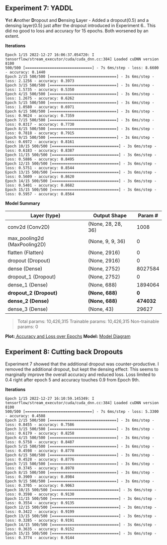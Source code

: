 ## Experiment 7: YADDL

**Y**et **A**nother **D**ropout and **D**ensing **L**ayer - Added a dropout(0.5) and a densing layer(0.5) just after the dropout introduced in Experiment 6.. This did no good to loss and accuracy for 15 epochs. Both worsened by an extent.

**Iterations**


    Epoch 1/15 2022-12-27 16:06:37.054720: I tensorflow/stream_executor/cuda/cuda_dnn.cc:384] Loaded cuDNN version 8100 
    500/500 [==============================] - 7s 6ms/step - loss: 8.6600 - accuracy: 0.1440 
    Epoch 2/15 500/500 [==============================] - 3s 6ms/step - loss: 2.1256 - accuracy: 0.3973 
    Epoch 3/15 500/500 [==============================] - 3s 6ms/step - loss: 1.5735 - accuracy: 0.5350 
    Epoch 4/15 500/500 [==============================] - 3s 6ms/step - loss: 1.2675 - accuracy: 0.6262 
    Epoch 5/15 500/500 [==============================] - 3s 6ms/step - loss: 1.0580 - accuracy: 0.6971 
    Epoch 6/15 500/500 [==============================] - 3s 6ms/step - loss: 0.9624 - accuracy: 0.7359 
    Epoch 7/15 500/500 [==============================] - 3s 6ms/step - loss: 0.8317 - accuracy: 0.7730 
    Epoch 8/15 500/500 [==============================] - 3s 6ms/step - loss: 0.7818 - accuracy: 0.7915 
    Epoch 9/15 500/500 [==============================] - 3s 6ms/step - loss: 0.6972 - accuracy: 0.8161 
    Epoch 10/15 500/500 [==============================] - 3s 6ms/step - loss: 0.6183 - accuracy: 0.8387 
    Epoch 11/15 500/500 [==============================] - 3s 6ms/step - loss: 0.5886 - accuracy: 0.8495 
    Epoch 12/15 500/500 [==============================] - 3s 6ms/step - loss: 0.5751 - accuracy: 0.8544 
    Epoch 13/15 500/500 [==============================] - 3s 6ms/step - loss: 0.5609 - accuracy: 0.8620 
    Epoch 14/15 500/500 [==============================] - 3s 6ms/step - loss: 0.5401 - accuracy: 0.8682 
    Epoch 15/15 500/500 [==============================] - 3s 6ms/step - loss: 0.5957 - accuracy: 0.8564

**Model Summary**


Layer (type) |Output Shape |Param # 
|-|-|-|
conv2d (Conv2D) |(None, 28, 28, 36) |1008 
max_pooling2d (MaxPooling2D) |(None, 9, 9, 36) |0 
flatten (Flatten) |(None, 2916) |0 
dropout (Dropout)| (None, 2916)| 0 
dense (Dense)| (None, 2752)| 8027584 
dropout_1 (Dropout)| (None, 2752)| 0 
dense_1 (Dense)| (None, 688) |1894064 
**dropout_2 (Dropout)** |**(None, 688)**| **0** 
**dense_2 (Dense)** |**(None, 688)** |**474032** 
dense_3 (Dense) |(None, 43)| 29627

> Total params: 10,426,315 Trainable params: 10,426,315 Non-trainable params: 0

**Plot:**[ Accuracy and Loss over Epochs](https://prnt.sc/1lC6LqHC1vXU)
**Model:**  [Model Diagram](https://prnt.sc/jKZ44IXrVc0V)

## Experiment 8: Cutting back Dropouts
Experiment 7 showed that the additional dropout was counter-productive. I removed the additional dropout, but kept the densing effect: This seems to marginally improve the overall accuracy and reduced loss. Loss limited to 0.4 right after epoch 5 and accuracy touches 0.9 from Epoch 9th.

**Iterations**

    Epoch 1/15 2022-12-27 16:10:59.145349: I tensorflow/stream_executor/cuda/cuda_dnn.cc:384] Loaded cuDNN version 8100 
    500/500 [==============================] - 7s 6ms/step - loss: 5.3300 - accuracy: 0.4508 
    Epoch 2/15 500/500 [==============================] - 3s 6ms/step - loss: 0.8455 - accuracy: 0.7586 
    Epoch 3/15 500/500 [==============================] - 3s 6ms/step - loss: 0.6179 - accuracy: 0.8258 
    Epoch 4/15 500/500 [==============================] - 3s 6ms/step - loss: 0.5758 - accuracy: 0.8487 
    Epoch 5/15 500/500 [==============================] - 3s 6ms/step - loss: 0.4598 - accuracy: 0.8778 
    Epoch 6/15 500/500 [==============================] - 3s 6ms/step - loss: 0.4528 - accuracy: 0.8776 
    Epoch 7/15 500/500 [==============================] - 3s 6ms/step - loss: 0.3745 - accuracy: 0.8978 
    Epoch 8/15 500/500 [==============================] - 3s 6ms/step - loss: 0.3909 - accuracy: 0.8984 
    Epoch 9/15 500/500 [==============================] - 3s 6ms/step - loss: 0.3705 - accuracy: 0.9063 
    Epoch 10/15 500/500 [==============================] - 3s 6ms/step - loss: 0.3598 - accuracy: 0.9130 
    Epoch 11/15 500/500 [==============================] - 3s 6ms/step - loss: 0.3554 - accuracy: 0.9135 
    Epoch 12/15 500/500 [==============================] - 3s 6ms/step - loss: 0.3422 - accuracy: 0.9199 
    Epoch 13/15 500/500 [==============================] - 3s 6ms/step - loss: 0.3285 - accuracy: 0.9191 
    Epoch 14/15 500/500 [==============================] - 3s 6ms/step - loss: 0.3635 - accuracy: 0.9152 
    Epoch 15/15 500/500 [==============================] - 3s 6ms/step - loss: 0.3774 - accuracy: 0.9144
